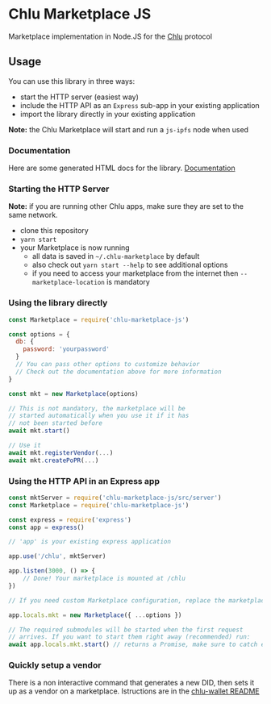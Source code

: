 # Chlu Marketplace JS

Marketplace implementation in Node.JS for the [Chlu](https://chlu.io) protocol

## Usage

You can use this library in three ways:

- start the HTTP server (easiest way)
- include the HTTP API as an `Express` sub-app in your existing application
- import the library directly in your existing application

__Note:__ the Chlu Marketplace will start and run a `js-ipfs` node when used

### Documentation

Here are some generated HTML docs for the library. [Documentation](https://ipfs.io/ipfs/QmcKRqnUo2iEZSB215fUN2DsRZoMVv4yEzu9Qh8fuzgZZV/)

### Starting the HTTP Server

__Note:__ if you are running other Chlu apps, make sure they are set to the same network.

- clone this repository
- `yarn start`
- your Marketplace is now running
  - all data is saved in `~/.chlu-marketplace` by default
  - also check out `yarn start --help` to see additional options
  - if you need to access your marketplace from the internet then `--marketplace-location` is mandatory

### Using the library directly

```javascript
const Marketplace = require('chlu-marketplace-js')

const options = {
  db: {
    password: 'yourpassword'
  }
  // You can pass other options to customize behavior
  // Check out the documentation above for more information
}

const mkt = new Marketplace(options)

// This is not mandatory, the marketplace will be
// started automatically when you use it if it has
// not been started before
await mkt.start()

// Use it
await mkt.registerVendor(...)
await mkt.createPoPR(...)
```

### Using the HTTP API in an Express app

```javascript
const mktServer = require('chlu-marketplace-js/src/server')
const Marketplace = require('chlu-marketplace-js')

const express = require('express')
const app = express()

// 'app' is your existing express application

app.use('/chlu', mktServer)

app.listen(3000, () => {
    // Done! Your marketplace is mounted at /chlu
})

// If you need custom Marketplace configuration, replace the marketplace instance:

app.locals.mkt = new Marketplace({ ...options })

// The required submodules will be started when the first request
// arrives. If you want to start them right away (recommended) run:
await app.locals.mkt.start() // returns a Promise, make sure to catch errors!
```

### Quickly setup a vendor

There is a non interactive command that generates a new DID, then sets it up as
a vendor on a marketplace. Istructions are in the [chlu-wallet README](https://github.com/ChluNetwork/chlu-wallet#set-up-marketplace)